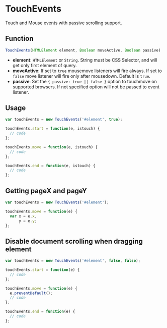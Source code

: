 # TouchEvents

Touch and Mouse events with passive scrolling support.

## Function

```javascript
TouchEvents(HTMLElement element, Boolean moveActive, Boolean passive)
```

- **element**: `HTMLElement` or `String`. String must be CSS Selector, and will get only first element of query.
- **moveActive**: If set to `true` mousemove listeners will fire always. If set to `false` move listener will fire only after mousedown. Default is `true`.
- **passive**: Set the `{ passive: true || false }` option to touchmove on supported browsers. If not specified option will not be passed to event listener.

## Usage

```javascript
var touchEvents = new TouchEvents('#element', true);

touchEvents.start = function(e, istouch) {
  // code
};

touchEvents.move = function(e, istouch) {
  // code
};

touchEvents.end = function(e, istouch) {
  // code
};
```

## Getting pageX and pageY

```javascript
var touchEvents = new TouchEvents('#element');

touchEvents.move = function(e) {
  var x = e.x,
      y = e.y;
};
```

## Disable document scrolling when dragging element

```javascript
var touchEvents = new TouchEvents('#element', false, false);

touchEvents.start = function(e) {
  // code
};

touchEvents.move = function(e) {
  e.preventDefault();
  // code
};

touchEvents.end = function(e) {
  // code
};
```
